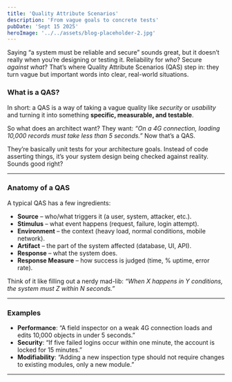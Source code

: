 ```yaml
---
title: 'Quality Attribute Scenarios'
description: 'From vague goals to concrete tests'
pubDate: 'Sept 15 2025'
heroImage: '../../assets/blog-placeholder-2.jpg'
---
```

Saying “a system must be reliable and secure” sounds great, but it doesn’t really when you’re designing or testing it. Reliability for *who*? Secure *against what*?
That’s where Quality Attribute Scenarios (QAS) step in: they turn vague but important words into clear, real-world situations.


### What is a QAS?
In short: a QAS is a way of taking a vague quality like *security* or *usability* and turning it into something **specific, measurable, and testable**.  

So what does an architect want? They want: *“On a 4G connection, loading 10,000 records must take less than 5 seconds.”* Now that’s a QAS.

They’re basically unit tests for your architecture goals. Instead of code asserting things, it’s your system design being checked against reality. Sounds good right?

---

### Anatomy of a QAS
A typical QAS has a few ingredients:
- **Source** – who/what triggers it (a user, system, attacker, etc.).
- **Stimulus** – what event happens (request, failure, login attempt).
- **Environment** – the context (heavy load, normal conditions, mobile network).
- **Artifact** – the part of the system affected (database, UI, API).
- **Response** – what the system does.
- **Response Measure** – how success is judged (time, % uptime, error rate).

Think of it like filling out a nerdy mad-lib: *“When X happens in Y conditions, the system must Z within N seconds.”*

---

### Examples
- **Performance**: “A field inspector on a weak 4G connection loads and edits 10,000 objects in under 5 seconds.”
- **Security**: “If five failed logins occur within one minute, the account is locked for 15 minutes.”
- **Modifiability**: “Adding a new inspection type should not require changes to existing modules, only a new module.”

---